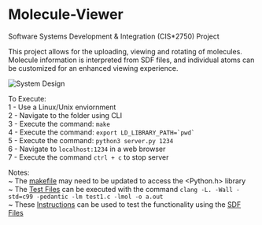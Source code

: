 # Molecule-Viewer
Software Systems Development &amp; Integration (CIS*2750) Project

This project allows for the uploading, viewing and rotating of molecules. Molecule information is interpreted from SDF files, and individual atoms can be customized for an enhanced viewing experience.

<img src="./system design.jpg"
     alt="System Design"/>


To Execute:\
1 - Use a Linux/Unix enviornment\
2 - Navigate to the folder using CLI\
3 - Execute the command: <code>make</code>\
4 - Execute the command: <code>export LD_LIBRARY_PATH=\`pwd\`</code>\
5 - Execute the command: <code>python3 server.py 1234</code>\
6 - Navigate to `localhost:1234` in a web browser\
7 - Execute the command  `ctrl + c` to stop server

Notes:\
~ The <a href="./makefile">makefile</a> may need to be updated to access the <Python.h> library\
~ The <a href="./Test Files">Test Files</a> can be executed with the command `clang -L. -Wall -std=c99 -pedantic -lm test1.c -lmol -o a.out`\
~ These <a href="./Test Instructions.pdf">Instructions</a> can be used to test the functionality using the <a href="./SDF Files">SDF Files</a>
